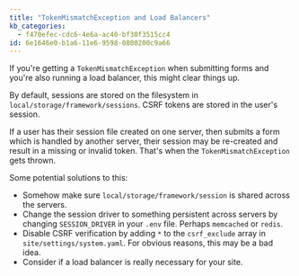 ```yaml
---
title: "TokenMismatchException and Load Balancers"
kb_categories:
  - f470efec-cdc6-4e6a-ac40-bf30f3515cc4
id: 6e1646e0-b1a6-11e6-9598-0800200c9a66
---
```

If you're getting a `TokenMismatchException` when submitting forms and you're also running a load balancer, this might clear things up.

By default, sessions are stored on the filesystem in `local/storage/framework/sessions`. CSRF tokens are stored in the user's session.

If a user has their session file created on one server, then submits a form which is handled by another server, 
their session may be re-created and result in a missing or invalid token. That's when the `TokenMismatchException` 
gets thrown.

Some potential solutions to this:

- Somehow make sure `local/storage/framework/session` is shared across the servers.
- Change the session driver to something persistent across servers by changing `SESSION_DRIVER` in your `.env` file. Perhaps `memcached` or `redis`.
- Disable CSRF verification by adding `*` to the `csrf_exclude` array in `site/settings/system.yaml`. For obvious reasons, this may be a bad idea.
- Consider if a load balancer is really necessary for your site.
